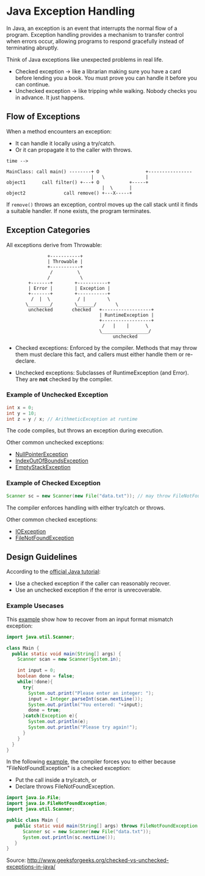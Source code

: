 # Java Exception Handling

In Java, an exception is an event that interrupts the normal flow of a program. Exception handling provides a mechanism to transfer control when errors occur, allowing programs to respond gracefully instead of terminating abruptly.

Think of Java exceptions like unexpected problems in real life.
* Checked exception → like a librarian making sure you have a card before lending you a book. You must prove you can handle it before you can continue.
* Unchecked exception → like tripping while walking. Nobody checks you in advance. It just happens.

## Flow of Exceptions

When a method encounters an exception:
* It can handle it locally using a try/catch.
* Or it can propagate it to the caller with throws.

```
time -->

MainClass: call main() --------+ O                 +----------------
                               |   \               |
object1	     call filter() +---+ O           +-----+
                                   |  \      |
object2              call remove() +---X-----+
```

If `remove()` throws an exception, control moves up the call stack until it finds a suitable handler. If none exists, the program terminates.

## Exception Categories

All exceptions derive from Throwable:
```
               +-----------+
               | Throwable |
               +-----------+
                /         \
               /           \
        +-------+        +-----------+
        | Error |        | Exception |
        +-------+        +-----------+
         /  |  \          / |        \
       \________/	     \______/       \
        unchecked       checked   +------------------+
                                  | RuntimeException |
                                  +------------------+
                                   /   |    |      \
                                  \_________________/
                                       unchecked

```
* Checked exceptions: Enforced by the compiler. Methods that may throw them must declare this fact, and callers must either handle them or re-declare.

* Unchecked exceptions: Subclasses of RuntimeException (and Error). They are **not**  checked by the compiler.


### Example of Unchecked Exception
```java
int x = 0;
int y = 10;
int z = y / x; // ArithmeticException at runtime
```
The code compiles, but throws an exception during execution.

Other common unchecked exceptions:
* [NullPointerException](https://docs.oracle.com/javase/7/docs/api/java/lang/NullPointerException.html)
* [IndexOutOfBoundsException](https://docs.oracle.com/javase/7/docs/api/java/lang/IndexOutOfBoundsException.html)
* [EmptyStackException](https://docs.oracle.com/javase/7/docs/api/java/util/EmptyStackException.html)

### Example of Checked Exception
```java
Scanner sc = new Scanner(new File("data.txt")); // may throw FileNotFoundException
```
The compiler enforces handling with either try/catch or throws.

Other common checked exceptions:
* [IOException](https://docs.oracle.com/javase/7/docs/api/java/io/IOException.html)
* [FileNotFoundException](https://docs.oracle.com/javase/7/docs/api/java/io/FileNotFoundException.html)

## Design Guidelines

According to the [official Java tutorial](http://docs.oracle.com/javase/tutorial/essential/exceptions/runtime.html):
* Use a checked exception if the caller can reasonably recover.
* Use an unchecked exception if the error is unrecoverable.

### Example Usecases

This [example](https://replit.com/@lubaochuan/DapperKeenAstrophysics#Main.java) show how to recover from an input format mismatch exception:
```java
import java.util.Scanner;

class Main {
  public static void main(String[] args) {
    Scanner scan = new Scanner(System.in);

    int input = 0;
    boolean done = false;
    while(!done){
      try{
        System.out.print("Please enter an integer: ");
        input = Integer.parseInt(scan.nextLine());
        System.out.println("You entered: "+input);
        done = true;
      }catch(Exception e){
        System.out.println(e);
        System.out.println("Please try again!");
      }
    }
  }
}
```

In the following [example](https://replit.com/@lubaochuan/DapperKeenAstrophysics#Main2.java), the compiler forces you to either
because "FileNotFoundException" is a checked exception:
* Put the call inside a try/catch, or
* Declare throws FileNotFoundException.

```java
import java.io.File;
import java.io.FileNotFoundException;
import java.util.Scanner;

public class Main {
   public static void main(String[] args) throws FileNotFoundException {
      Scanner sc = new Scanner(new File("data.txt"));
      System.out.println(sc.nextLine());
   }
}
```

Source: http://www.geeksforgeeks.org/checked-vs-unchecked-exceptions-in-java/